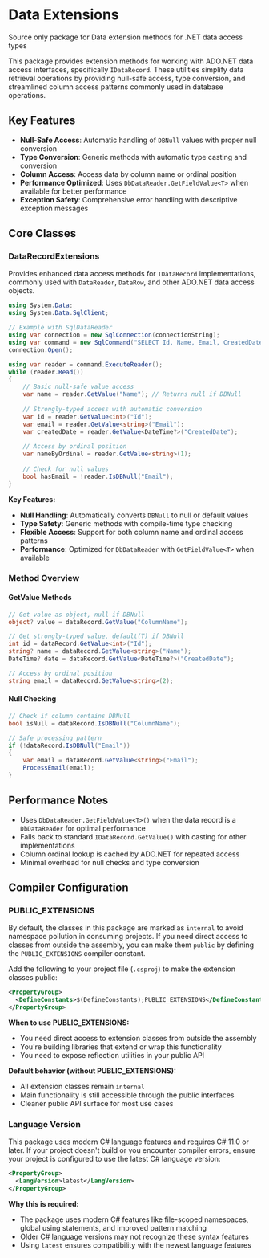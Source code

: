 # Data Extensions

Source only package for Data extension methods for .NET data access types

This package provides extension methods for working with ADO.NET data access interfaces, specifically `IDataRecord`. These utilities simplify data retrieval operations by providing null-safe access, type conversion, and streamlined column access patterns commonly used in database operations.

## Key Features

- **Null-Safe Access**: Automatic handling of `DBNull` values with proper null conversion
- **Type Conversion**: Generic methods with automatic type casting and conversion
- **Column Access**: Access data by column name or ordinal position
- **Performance Optimized**: Uses `DbDataReader.GetFieldValue<T>` when available for better performance
- **Exception Safety**: Comprehensive error handling with descriptive exception messages

## Core Classes

### DataRecordExtensions

Provides enhanced data access methods for `IDataRecord` implementations, commonly used with `DataReader`, `DataRow`, and other ADO.NET data access objects.

```csharp
using System.Data;
using System.Data.SqlClient;

// Example with SqlDataReader
using var connection = new SqlConnection(connectionString);
using var command = new SqlCommand("SELECT Id, Name, Email, CreatedDate FROM Users", connection);
connection.Open();

using var reader = command.ExecuteReader();
while (reader.Read())
{
    // Basic null-safe value access
    var name = reader.GetValue("Name"); // Returns null if DBNull
    
    // Strongly-typed access with automatic conversion
    var id = reader.GetValue<int>("Id");
    var email = reader.GetValue<string>("Email");
    var createdDate = reader.GetValue<DateTime?>("CreatedDate");
    
    // Access by ordinal position
    var nameByOrdinal = reader.GetValue<string>(1);
    
    // Check for null values
    bool hasEmail = !reader.IsDBNull("Email");
}
```

**Key Features:**

- **Null Handling**: Automatically converts `DBNull` to null or default values
- **Type Safety**: Generic methods with compile-time type checking
- **Flexible Access**: Support for both column name and ordinal access patterns
- **Performance**: Optimized for `DbDataReader` with `GetFieldValue<T>` when available

### Method Overview

#### GetValue Methods

```csharp
// Get value as object, null if DBNull
object? value = dataRecord.GetValue("ColumnName");

// Get strongly-typed value, default(T) if DBNull
int id = dataRecord.GetValue<int>("Id");
string? name = dataRecord.GetValue<string>("Name");
DateTime? date = dataRecord.GetValue<DateTime?>("CreatedDate");

// Access by ordinal position
string email = dataRecord.GetValue<string>(2);
```

#### Null Checking

```csharp
// Check if column contains DBNull
bool isNull = dataRecord.IsDBNull("ColumnName");

// Safe processing pattern
if (!dataRecord.IsDBNull("Email"))
{
    var email = dataRecord.GetValue<string>("Email");
    ProcessEmail(email);
}
```

## Performance Notes

- Uses `DbDataReader.GetFieldValue<T>()` when the data record is a `DbDataReader` for optimal performance
- Falls back to standard `IDataRecord.GetValue()` with casting for other implementations
- Column ordinal lookup is cached by ADO.NET for repeated access
- Minimal overhead for null checks and type conversion

## Compiler Configuration

### PUBLIC_EXTENSIONS

By default, the classes in this package are marked as `internal` to avoid namespace pollution in consuming projects. If you need direct access to classes from outside the assembly, you can make them `public` by defining the `PUBLIC_EXTENSIONS` compiler constant.

Add the following to your project file (`.csproj`) to make the extension classes public:

```xml
<PropertyGroup>
  <DefineConstants>$(DefineConstants);PUBLIC_EXTENSIONS</DefineConstants>
</PropertyGroup>
```

**When to use PUBLIC_EXTENSIONS:**

- You need direct access to extension classes from outside the assembly
- You're building libraries that extend or wrap this functionality
- You need to expose reflection utilities in your public API

**Default behavior (without PUBLIC_EXTENSIONS):**

- All extension classes remain `internal`
- Main functionality is still accessible through the public interfaces
- Cleaner public API surface for most use cases

### Language Version

This package uses modern C# language features and requires C# 11.0 or later. If your project doesn't build or you encounter compiler errors, ensure your project is configured to use the latest C# language version:

```xml
<PropertyGroup>
  <LangVersion>latest</LangVersion>
</PropertyGroup>
```

**Why this is required:**

- The package uses modern C# features like file-scoped namespaces, global using statements, and improved pattern matching
- Older C# language versions may not recognize these syntax features
- Using `latest` ensures compatibility with the newest language features
